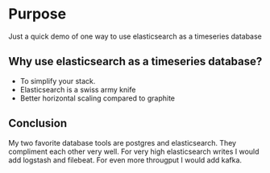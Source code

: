# Purpose
Just a quick demo of one way to use elasticsearch as a timeseries database

## Why use elasticsearch as a timeseries database?
* To simplify your stack.
* Elasticsearch is a swiss army knife
* Better horizontal scaling compared to graphite

## Conclusion
My two favorite database tools are postgres and elasticsearch.
They compliment each other very well. For very high elasticsearch writes
I would add logstash and filebeat. For even more througput I would add kafka.

